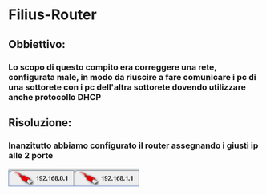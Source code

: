 # Filius-Router

## Obbiettivo:
### Lo scopo di questo compito era correggere una rete, configurata male, in modo da riuscire a fare comunicare i pc di una sottorete con i pc dell'altra sottorete dovendo utilizzare anche protocollo DHCP

## Risoluzione:

### Inanzitutto abbiamo configurato il router assegnando i giusti ip alle 2 porte
 ![router](/router/ip.png)

